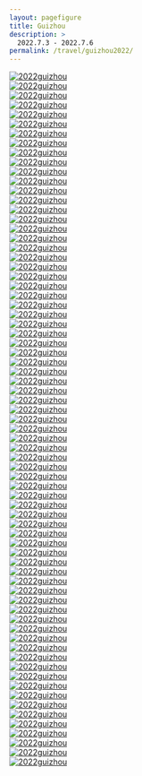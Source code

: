 ```yaml
---
layout: pagefigure
title: Guizhou
description: >
  2022.7.3 - 2022.7.6
permalink: /travel/guizhou2022/
---
```


<div class="figure-grid">
<div class="figure-grid-sizer"></div>
<div class="figure-grid-item">
        <a href="https://hobbyfigure.rayleigh-lin.top/2022guizhou/_DSC0086.webp" data-lightbox="roadtrip" class="image-link">
        <img class="lozad" 
             data-src="https://hobbyfigure.rayleigh-lin.top/2022guizhouc/_DSC0086.webp"
             alt="2022guizhou"/>
        </a>
</div>
<div class="figure-grid-item">
        <a href="https://hobbyfigure.rayleigh-lin.top/2022guizhou/_DSC0139.webp" data-lightbox="roadtrip" class="image-link">
        <img class="lozad" 
             data-src="https://hobbyfigure.rayleigh-lin.top/2022guizhouc/_DSC0139.webp"
             alt="2022guizhou"/>
        </a>
</div>
<div class="figure-grid-item">
        <a href="https://hobbyfigure.rayleigh-lin.top/2022guizhou/_DSC0145.webp" data-lightbox="roadtrip" class="image-link">
        <img class="lozad" 
             data-src="https://hobbyfigure.rayleigh-lin.top/2022guizhouc/_DSC0145.webp"
             alt="2022guizhou"/>
        </a>
</div>
<div class="figure-grid-item">
        <a href="https://hobbyfigure.rayleigh-lin.top/2022guizhou/_DSC0173.webp" data-lightbox="roadtrip" class="image-link">
        <img class="lozad" 
             data-src="https://hobbyfigure.rayleigh-lin.top/2022guizhouc/_DSC0173.webp"
             alt="2022guizhou"/>
        </a>
</div>
<div class="figure-grid-item">
        <a href="https://hobbyfigure.rayleigh-lin.top/2022guizhou/_DSC0191.webp" data-lightbox="roadtrip" class="image-link">
        <img class="lozad" 
             data-src="https://hobbyfigure.rayleigh-lin.top/2022guizhouc/_DSC0191.webp"
             alt="2022guizhou"/>
        </a>
</div>
<div class="figure-grid-item">
        <a href="https://hobbyfigure.rayleigh-lin.top/2022guizhou/_DSC0196.webp" data-lightbox="roadtrip" class="image-link">
        <img class="lozad" 
             data-src="https://hobbyfigure.rayleigh-lin.top/2022guizhouc/_DSC0196.webp"
             alt="2022guizhou"/>
        </a>
</div>
<div class="figure-grid-item">
        <a href="https://hobbyfigure.rayleigh-lin.top/2022guizhou/_DSC0202.webp" data-lightbox="roadtrip" class="image-link">
        <img class="lozad" 
             data-src="https://hobbyfigure.rayleigh-lin.top/2022guizhouc/_DSC0202.webp"
             alt="2022guizhou"/>
        </a>
</div>
<div class="figure-grid-item">
        <a href="https://hobbyfigure.rayleigh-lin.top/2022guizhou/_DSC0203.webp" data-lightbox="roadtrip" class="image-link">
        <img class="lozad" 
             data-src="https://hobbyfigure.rayleigh-lin.top/2022guizhouc/_DSC0203.webp"
             alt="2022guizhou"/>
        </a>
</div>
<div class="figure-grid-item">
        <a href="https://hobbyfigure.rayleigh-lin.top/2022guizhou/_DSC0274.webp" data-lightbox="roadtrip" class="image-link">
        <img class="lozad" 
             data-src="https://hobbyfigure.rayleigh-lin.top/2022guizhouc/_DSC0274.webp"
             alt="2022guizhou"/>
        </a>
</div>
<div class="figure-grid-item">
        <a href="https://hobbyfigure.rayleigh-lin.top/2022guizhou/_DSC0275.webp" data-lightbox="roadtrip" class="image-link">
        <img class="lozad" 
             data-src="https://hobbyfigure.rayleigh-lin.top/2022guizhouc/_DSC0275.webp"
             alt="2022guizhou"/>
        </a>
</div>
<div class="figure-grid-item">
        <a href="https://hobbyfigure.rayleigh-lin.top/2022guizhou/_DSC0279.webp" data-lightbox="roadtrip" class="image-link">
        <img class="lozad" 
             data-src="https://hobbyfigure.rayleigh-lin.top/2022guizhouc/_DSC0279.webp"
             alt="2022guizhou"/>
        </a>
</div>
<div class="figure-grid-item">
        <a href="https://hobbyfigure.rayleigh-lin.top/2022guizhou/_DSC0294.webp" data-lightbox="roadtrip" class="image-link">
        <img class="lozad" 
             data-src="https://hobbyfigure.rayleigh-lin.top/2022guizhouc/_DSC0294.webp"
             alt="2022guizhou"/>
        </a>
</div>
<div class="figure-grid-item">
        <a href="https://hobbyfigure.rayleigh-lin.top/2022guizhou/_DSC0361.webp" data-lightbox="roadtrip" class="image-link">
        <img class="lozad" 
             data-src="https://hobbyfigure.rayleigh-lin.top/2022guizhouc/_DSC0361.webp"
             alt="2022guizhou"/>
        </a>
</div>
<div class="figure-grid-item">
        <a href="https://hobbyfigure.rayleigh-lin.top/2022guizhou/_DSC0362.webp" data-lightbox="roadtrip" class="image-link">
        <img class="lozad" 
             data-src="https://hobbyfigure.rayleigh-lin.top/2022guizhouc/_DSC0362.webp"
             alt="2022guizhou"/>
        </a>
</div>
<div class="figure-grid-item">
        <a href="https://hobbyfigure.rayleigh-lin.top/2022guizhou/_DSC0391.webp" data-lightbox="roadtrip" class="image-link">
        <img class="lozad" 
             data-src="https://hobbyfigure.rayleigh-lin.top/2022guizhouc/_DSC0391.webp"
             alt="2022guizhou"/>
        </a>
</div>
<div class="figure-grid-item">
        <a href="https://hobbyfigure.rayleigh-lin.top/2022guizhou/_DSC0411.webp" data-lightbox="roadtrip" class="image-link">
        <img class="lozad" 
             data-src="https://hobbyfigure.rayleigh-lin.top/2022guizhouc/_DSC0411.webp"
             alt="2022guizhou"/>
        </a>
</div>
<div class="figure-grid-item">
        <a href="https://hobbyfigure.rayleigh-lin.top/2022guizhou/_DSC0448.webp" data-lightbox="roadtrip" class="image-link">
        <img class="lozad" 
             data-src="https://hobbyfigure.rayleigh-lin.top/2022guizhouc/_DSC0448.webp"
             alt="2022guizhou"/>
        </a>
</div>
<div class="figure-grid-item">
        <a href="https://hobbyfigure.rayleigh-lin.top/2022guizhou/_DSC0498.webp" data-lightbox="roadtrip" class="image-link">
        <img class="lozad" 
             data-src="https://hobbyfigure.rayleigh-lin.top/2022guizhouc/_DSC0498.webp"
             alt="2022guizhou"/>
        </a>
</div>
<div class="figure-grid-item">
        <a href="https://hobbyfigure.rayleigh-lin.top/2022guizhou/_DSC0665.webp" data-lightbox="roadtrip" class="image-link">
        <img class="lozad" 
             data-src="https://hobbyfigure.rayleigh-lin.top/2022guizhouc/_DSC0665.webp"
             alt="2022guizhou"/>
        </a>
</div>
<div class="figure-grid-item">
        <a href="https://hobbyfigure.rayleigh-lin.top/2022guizhou/_DSC0671.webp" data-lightbox="roadtrip" class="image-link">
        <img class="lozad" 
             data-src="https://hobbyfigure.rayleigh-lin.top/2022guizhouc/_DSC0671.webp"
             alt="2022guizhou"/>
        </a>
</div>
<div class="figure-grid-item">
        <a href="https://hobbyfigure.rayleigh-lin.top/2022guizhou/_DSC0677.webp" data-lightbox="roadtrip" class="image-link">
        <img class="lozad" 
             data-src="https://hobbyfigure.rayleigh-lin.top/2022guizhouc/_DSC0677.webp"
             alt="2022guizhou"/>
        </a>
</div>
<div class="figure-grid-item">
        <a href="https://hobbyfigure.rayleigh-lin.top/2022guizhou/_DSC0678.webp" data-lightbox="roadtrip" class="image-link">
        <img class="lozad" 
             data-src="https://hobbyfigure.rayleigh-lin.top/2022guizhouc/_DSC0678.webp"
             alt="2022guizhou"/>
        </a>
</div>
<div class="figure-grid-item">
        <a href="https://hobbyfigure.rayleigh-lin.top/2022guizhou/_DSC0756.webp" data-lightbox="roadtrip" class="image-link">
        <img class="lozad" 
             data-src="https://hobbyfigure.rayleigh-lin.top/2022guizhouc/_DSC0756.webp"
             alt="2022guizhou"/>
        </a>
</div>
<div class="figure-grid-item">
        <a href="https://hobbyfigure.rayleigh-lin.top/2022guizhou/_MG_3410.webp" data-lightbox="roadtrip" class="image-link">
        <img class="lozad" 
             data-src="https://hobbyfigure.rayleigh-lin.top/2022guizhouc/_MG_3410.webp"
             alt="2022guizhou"/>
        </a>
</div>
<div class="figure-grid-item">
        <a href="https://hobbyfigure.rayleigh-lin.top/2022guizhou/_MG_3412.webp" data-lightbox="roadtrip" class="image-link">
        <img class="lozad" 
             data-src="https://hobbyfigure.rayleigh-lin.top/2022guizhouc/_MG_3412.webp"
             alt="2022guizhou"/>
        </a>
</div>
<div class="figure-grid-item">
        <a href="https://hobbyfigure.rayleigh-lin.top/2022guizhou/_MG_3930.webp" data-lightbox="roadtrip" class="image-link">
        <img class="lozad" 
             data-src="https://hobbyfigure.rayleigh-lin.top/2022guizhouc/_MG_3930.webp"
             alt="2022guizhou"/>
        </a>
</div>
<div class="figure-grid-item">
        <a href="https://hobbyfigure.rayleigh-lin.top/2022guizhou/_MG_4090.webp" data-lightbox="roadtrip" class="image-link">
        <img class="lozad" 
             data-src="https://hobbyfigure.rayleigh-lin.top/2022guizhouc/_MG_4090.webp"
             alt="2022guizhou"/>
        </a>
</div>
<div class="figure-grid-item">
        <a href="https://hobbyfigure.rayleigh-lin.top/2022guizhou/_DSC0069.webp" data-lightbox="roadtrip" class="image-link">
        <img class="lozad" 
             data-src="https://hobbyfigure.rayleigh-lin.top/2022guizhouc/_DSC0069.webp"
             alt="2022guizhou"/>
        </a>
</div>
<div class="figure-grid-item">
        <a href="https://hobbyfigure.rayleigh-lin.top/2022guizhou/_DSC0072.webp" data-lightbox="roadtrip" class="image-link">
        <img class="lozad" 
             data-src="https://hobbyfigure.rayleigh-lin.top/2022guizhouc/_DSC0072.webp"
             alt="2022guizhou"/>
        </a>
</div>
<div class="figure-grid-item">
        <a href="https://hobbyfigure.rayleigh-lin.top/2022guizhou/_DSC0073.webp" data-lightbox="roadtrip" class="image-link">
        <img class="lozad" 
             data-src="https://hobbyfigure.rayleigh-lin.top/2022guizhouc/_DSC0073.webp"
             alt="2022guizhou"/>
        </a>
</div>
<div class="figure-grid-item">
        <a href="https://hobbyfigure.rayleigh-lin.top/2022guizhou/_DSC0081.webp" data-lightbox="roadtrip" class="image-link">
        <img class="lozad" 
             data-src="https://hobbyfigure.rayleigh-lin.top/2022guizhouc/_DSC0081.webp"
             alt="2022guizhou"/>
        </a>
</div>
<div class="figure-grid-item">
        <a href="https://hobbyfigure.rayleigh-lin.top/2022guizhou/_DSC0083.webp" data-lightbox="roadtrip" class="image-link">
        <img class="lozad" 
             data-src="https://hobbyfigure.rayleigh-lin.top/2022guizhouc/_DSC0083.webp"
             alt="2022guizhou"/>
        </a>
</div>
<div class="figure-grid-item">
        <a href="https://hobbyfigure.rayleigh-lin.top/2022guizhou/_DSC0128.webp" data-lightbox="roadtrip" class="image-link">
        <img class="lozad" 
             data-src="https://hobbyfigure.rayleigh-lin.top/2022guizhouc/_DSC0128.webp"
             alt="2022guizhou"/>
        </a>
</div>
<div class="figure-grid-item">
        <a href="https://hobbyfigure.rayleigh-lin.top/2022guizhou/_DSC0142.webp" data-lightbox="roadtrip" class="image-link">
        <img class="lozad" 
             data-src="https://hobbyfigure.rayleigh-lin.top/2022guizhouc/_DSC0142.webp"
             alt="2022guizhou"/>
        </a>
</div>
<div class="figure-grid-item">
        <a href="https://hobbyfigure.rayleigh-lin.top/2022guizhou/_DSC0143.webp" data-lightbox="roadtrip" class="image-link">
        <img class="lozad" 
             data-src="https://hobbyfigure.rayleigh-lin.top/2022guizhouc/_DSC0143.webp"
             alt="2022guizhou"/>
        </a>
</div>
<div class="figure-grid-item">
        <a href="https://hobbyfigure.rayleigh-lin.top/2022guizhou/_DSC0147.webp" data-lightbox="roadtrip" class="image-link">
        <img class="lozad" 
             data-src="https://hobbyfigure.rayleigh-lin.top/2022guizhouc/_DSC0147.webp"
             alt="2022guizhou"/>
        </a>
</div>
<div class="figure-grid-item">
        <a href="https://hobbyfigure.rayleigh-lin.top/2022guizhou/_DSC0148.webp" data-lightbox="roadtrip" class="image-link">
        <img class="lozad" 
             data-src="https://hobbyfigure.rayleigh-lin.top/2022guizhouc/_DSC0148.webp"
             alt="2022guizhou"/>
        </a>
</div>
<div class="figure-grid-item">
        <a href="https://hobbyfigure.rayleigh-lin.top/2022guizhou/_DSC0149.webp" data-lightbox="roadtrip" class="image-link">
        <img class="lozad" 
             data-src="https://hobbyfigure.rayleigh-lin.top/2022guizhouc/_DSC0149.webp"
             alt="2022guizhou"/>
        </a>
</div>
<div class="figure-grid-item">
        <a href="https://hobbyfigure.rayleigh-lin.top/2022guizhou/_DSC0150.webp" data-lightbox="roadtrip" class="image-link">
        <img class="lozad" 
             data-src="https://hobbyfigure.rayleigh-lin.top/2022guizhouc/_DSC0150.webp"
             alt="2022guizhou"/>
        </a>
</div>
<div class="figure-grid-item">
        <a href="https://hobbyfigure.rayleigh-lin.top/2022guizhou/_DSC0151.webp" data-lightbox="roadtrip" class="image-link">
        <img class="lozad" 
             data-src="https://hobbyfigure.rayleigh-lin.top/2022guizhouc/_DSC0151.webp"
             alt="2022guizhou"/>
        </a>
</div>
<div class="figure-grid-item">
        <a href="https://hobbyfigure.rayleigh-lin.top/2022guizhou/_DSC0152.webp" data-lightbox="roadtrip" class="image-link">
        <img class="lozad" 
             data-src="https://hobbyfigure.rayleigh-lin.top/2022guizhouc/_DSC0152.webp"
             alt="2022guizhou"/>
        </a>
</div>
<div class="figure-grid-item">
        <a href="https://hobbyfigure.rayleigh-lin.top/2022guizhou/_DSC0182.webp" data-lightbox="roadtrip" class="image-link">
        <img class="lozad" 
             data-src="https://hobbyfigure.rayleigh-lin.top/2022guizhouc/_DSC0182.webp"
             alt="2022guizhou"/>
        </a>
</div>
<div class="figure-grid-item">
        <a href="https://hobbyfigure.rayleigh-lin.top/2022guizhou/_DSC0282.webp" data-lightbox="roadtrip" class="image-link">
        <img class="lozad" 
             data-src="https://hobbyfigure.rayleigh-lin.top/2022guizhouc/_DSC0282.webp"
             alt="2022guizhou"/>
        </a>
</div>
<div class="figure-grid-item">
        <a href="https://hobbyfigure.rayleigh-lin.top/2022guizhou/_DSC0287.webp" data-lightbox="roadtrip" class="image-link">
        <img class="lozad" 
             data-src="https://hobbyfigure.rayleigh-lin.top/2022guizhouc/_DSC0287.webp"
             alt="2022guizhou"/>
        </a>
</div>
<div class="figure-grid-item">
        <a href="https://hobbyfigure.rayleigh-lin.top/2022guizhou/_DSC0289.webp" data-lightbox="roadtrip" class="image-link">
        <img class="lozad" 
             data-src="https://hobbyfigure.rayleigh-lin.top/2022guizhouc/_DSC0289.webp"
             alt="2022guizhou"/>
        </a>
</div>
<div class="figure-grid-item">
        <a href="https://hobbyfigure.rayleigh-lin.top/2022guizhou/_DSC0313.webp" data-lightbox="roadtrip" class="image-link">
        <img class="lozad" 
             data-src="https://hobbyfigure.rayleigh-lin.top/2022guizhouc/_DSC0313.webp"
             alt="2022guizhou"/>
        </a>
</div>
<div class="figure-grid-item">
        <a href="https://hobbyfigure.rayleigh-lin.top/2022guizhou/_DSC0314.webp" data-lightbox="roadtrip" class="image-link">
        <img class="lozad" 
             data-src="https://hobbyfigure.rayleigh-lin.top/2022guizhouc/_DSC0314.webp"
             alt="2022guizhou"/>
        </a>
</div>
<div class="figure-grid-item">
        <a href="https://hobbyfigure.rayleigh-lin.top/2022guizhou/_DSC0321.webp" data-lightbox="roadtrip" class="image-link">
        <img class="lozad" 
             data-src="https://hobbyfigure.rayleigh-lin.top/2022guizhouc/_DSC0321.webp"
             alt="2022guizhou"/>
        </a>
</div>
<div class="figure-grid-item">
        <a href="https://hobbyfigure.rayleigh-lin.top/2022guizhou/_DSC0323.webp" data-lightbox="roadtrip" class="image-link">
        <img class="lozad" 
             data-src="https://hobbyfigure.rayleigh-lin.top/2022guizhouc/_DSC0323.webp"
             alt="2022guizhou"/>
        </a>
</div>
<div class="figure-grid-item">
        <a href="https://hobbyfigure.rayleigh-lin.top/2022guizhou/_DSC0334.webp" data-lightbox="roadtrip" class="image-link">
        <img class="lozad" 
             data-src="https://hobbyfigure.rayleigh-lin.top/2022guizhouc/_DSC0334.webp"
             alt="2022guizhou"/>
        </a>
</div>
<div class="figure-grid-item">
        <a href="https://hobbyfigure.rayleigh-lin.top/2022guizhou/_DSC0346.webp" data-lightbox="roadtrip" class="image-link">
        <img class="lozad" 
             data-src="https://hobbyfigure.rayleigh-lin.top/2022guizhouc/_DSC0346.webp"
             alt="2022guizhou"/>
        </a>
</div>
<div class="figure-grid-item">
        <a href="https://hobbyfigure.rayleigh-lin.top/2022guizhou/_DSC0347.webp" data-lightbox="roadtrip" class="image-link">
        <img class="lozad" 
             data-src="https://hobbyfigure.rayleigh-lin.top/2022guizhouc/_DSC0347.webp"
             alt="2022guizhou"/>
        </a>
</div>
<div class="figure-grid-item">
        <a href="https://hobbyfigure.rayleigh-lin.top/2022guizhou/_DSC0381.webp" data-lightbox="roadtrip" class="image-link">
        <img class="lozad" 
             data-src="https://hobbyfigure.rayleigh-lin.top/2022guizhouc/_DSC0381.webp"
             alt="2022guizhou"/>
        </a>
</div>
<div class="figure-grid-item">
        <a href="https://hobbyfigure.rayleigh-lin.top/2022guizhou/_DSC0419.webp" data-lightbox="roadtrip" class="image-link">
        <img class="lozad" 
             data-src="https://hobbyfigure.rayleigh-lin.top/2022guizhouc/_DSC0419.webp"
             alt="2022guizhou"/>
        </a>
</div>
<div class="figure-grid-item">
        <a href="https://hobbyfigure.rayleigh-lin.top/2022guizhou/_DSC0421.webp" data-lightbox="roadtrip" class="image-link">
        <img class="lozad" 
             data-src="https://hobbyfigure.rayleigh-lin.top/2022guizhouc/_DSC0421.webp"
             alt="2022guizhou"/>
        </a>
</div>
<div class="figure-grid-item">
        <a href="https://hobbyfigure.rayleigh-lin.top/2022guizhou/_DSC0426.webp" data-lightbox="roadtrip" class="image-link">
        <img class="lozad" 
             data-src="https://hobbyfigure.rayleigh-lin.top/2022guizhouc/_DSC0426.webp"
             alt="2022guizhou"/>
        </a>
</div>
<div class="figure-grid-item">
        <a href="https://hobbyfigure.rayleigh-lin.top/2022guizhou/_DSC0436.webp" data-lightbox="roadtrip" class="image-link">
        <img class="lozad" 
             data-src="https://hobbyfigure.rayleigh-lin.top/2022guizhouc/_DSC0436.webp"
             alt="2022guizhou"/>
        </a>
</div>
<div class="figure-grid-item">
        <a href="https://hobbyfigure.rayleigh-lin.top/2022guizhou/_DSC0470.webp" data-lightbox="roadtrip" class="image-link">
        <img class="lozad" 
             data-src="https://hobbyfigure.rayleigh-lin.top/2022guizhouc/_DSC0470.webp"
             alt="2022guizhou"/>
        </a>
</div>
<div class="figure-grid-item">
        <a href="https://hobbyfigure.rayleigh-lin.top/2022guizhou/_DSC0471.webp" data-lightbox="roadtrip" class="image-link">
        <img class="lozad" 
             data-src="https://hobbyfigure.rayleigh-lin.top/2022guizhouc/_DSC0471.webp"
             alt="2022guizhou"/>
        </a>
</div>
<div class="figure-grid-item">
        <a href="https://hobbyfigure.rayleigh-lin.top/2022guizhou/_DSC0481.webp" data-lightbox="roadtrip" class="image-link">
        <img class="lozad" 
             data-src="https://hobbyfigure.rayleigh-lin.top/2022guizhouc/_DSC0481.webp"
             alt="2022guizhou"/>
        </a>
</div>
<div class="figure-grid-item">
        <a href="https://hobbyfigure.rayleigh-lin.top/2022guizhou/_DSC0629.webp" data-lightbox="roadtrip" class="image-link">
        <img class="lozad" 
             data-src="https://hobbyfigure.rayleigh-lin.top/2022guizhouc/_DSC0629.webp"
             alt="2022guizhou"/>
        </a>
</div>
<div class="figure-grid-item">
        <a href="https://hobbyfigure.rayleigh-lin.top/2022guizhou/_DSC0745.webp" data-lightbox="roadtrip" class="image-link">
        <img class="lozad" 
             data-src="https://hobbyfigure.rayleigh-lin.top/2022guizhouc/_DSC0745.webp"
             alt="2022guizhou"/>
        </a>
</div>
<div class="figure-grid-item">
        <a href="https://hobbyfigure.rayleigh-lin.top/2022guizhou/_DSC0779.webp" data-lightbox="roadtrip" class="image-link">
        <img class="lozad" 
             data-src="https://hobbyfigure.rayleigh-lin.top/2022guizhouc/_DSC0779.webp"
             alt="2022guizhou"/>
        </a>
</div>
<div class="figure-grid-item">
        <a href="https://hobbyfigure.rayleigh-lin.top/2022guizhou/_DSC0783.webp" data-lightbox="roadtrip" class="image-link">
        <img class="lozad" 
             data-src="https://hobbyfigure.rayleigh-lin.top/2022guizhouc/_DSC0783.webp"
             alt="2022guizhou"/>
        </a>
</div>
<div class="figure-grid-item">
        <a href="https://hobbyfigure.rayleigh-lin.top/2022guizhou/_DSC0787.webp" data-lightbox="roadtrip" class="image-link">
        <img class="lozad" 
             data-src="https://hobbyfigure.rayleigh-lin.top/2022guizhouc/_DSC0787.webp"
             alt="2022guizhou"/>
        </a>
</div>
<div class="figure-grid-item">
        <a href="https://hobbyfigure.rayleigh-lin.top/2022guizhou/_DSC0793.webp" data-lightbox="roadtrip" class="image-link">
        <img class="lozad" 
             data-src="https://hobbyfigure.rayleigh-lin.top/2022guizhouc/_DSC0793.webp"
             alt="2022guizhou"/>
        </a>
</div>
<div class="figure-grid-item">
        <a href="https://hobbyfigure.rayleigh-lin.top/2022guizhou/_DSC0813.webp" data-lightbox="roadtrip" class="image-link">
        <img class="lozad" 
             data-src="https://hobbyfigure.rayleigh-lin.top/2022guizhouc/_DSC0813.webp"
             alt="2022guizhou"/>
        </a>
</div>
<div class="figure-grid-item">
        <a href="https://hobbyfigure.rayleigh-lin.top/2022guizhou/_MG_3310.webp" data-lightbox="roadtrip" class="image-link">
        <img class="lozad" 
             data-src="https://hobbyfigure.rayleigh-lin.top/2022guizhouc/_MG_3310.webp"
             alt="2022guizhou"/>
        </a>
</div>
<div class="figure-grid-item">
        <a href="https://hobbyfigure.rayleigh-lin.top/2022guizhou/_MG_3312.webp" data-lightbox="roadtrip" class="image-link">
        <img class="lozad" 
             data-src="https://hobbyfigure.rayleigh-lin.top/2022guizhouc/_MG_3312.webp"
             alt="2022guizhou"/>
        </a>
</div>
<div class="figure-grid-item">
        <a href="https://hobbyfigure.rayleigh-lin.top/2022guizhou/_MG_3360.webp" data-lightbox="roadtrip" class="image-link">
        <img class="lozad" 
             data-src="https://hobbyfigure.rayleigh-lin.top/2022guizhouc/_MG_3360.webp"
             alt="2022guizhou"/>
        </a>
</div>
<div class="figure-grid-item">
        <a href="https://hobbyfigure.rayleigh-lin.top/2022guizhou/_MG_3368.webp" data-lightbox="roadtrip" class="image-link">
        <img class="lozad" 
             data-src="https://hobbyfigure.rayleigh-lin.top/2022guizhouc/_MG_3368.webp"
             alt="2022guizhou"/>
        </a>
</div>
<div class="figure-grid-item">
        <a href="https://hobbyfigure.rayleigh-lin.top/2022guizhou/_MG_3580.webp" data-lightbox="roadtrip" class="image-link">
        <img class="lozad" 
             data-src="https://hobbyfigure.rayleigh-lin.top/2022guizhouc/_MG_3580.webp"
             alt="2022guizhou"/>
        </a>
</div>
<div class="figure-grid-item">
        <a href="https://hobbyfigure.rayleigh-lin.top/2022guizhou/_MG_3939.webp" data-lightbox="roadtrip" class="image-link">
        <img class="lozad" 
             data-src="https://hobbyfigure.rayleigh-lin.top/2022guizhouc/_MG_3939.webp"
             alt="2022guizhou"/>
        </a>
</div>
</div>